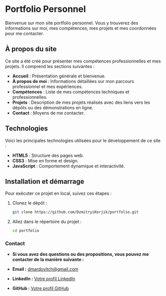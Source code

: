 # Portfolio Personnel

Bienvenue sur mon site portfolio personnel. Vous y trouverez des informations sur moi, mes compétences, mes projets et mes coordonnées pour me contacter.

## À propos du site

Ce site a été créé pour présenter mes compétences professionnelles et mes projets. Il comprend les sections suivantes :

- **Accueil** : Présentation générale et bienvenue.
- **À propos de moi** : Informations détaillées sur mon parcours professionnel et mes expériences.
- **Compétences** : Liste de mes compétences techniques et professionnelles.
- **Projets** : Description de mes projets réalisés avec des liens vers les dépôts ou des démonstrations en ligne.
- **Contact** : Moyens de me contacter.

## Technologies

Voici les principales technologies utilisées pour le développement de ce site :

- **HTML5** : Structure des pages web.
- **CSS3** : Mise en forme et design.
- **JavaScript** : Comportement dynamique et interactivité.

## Installation et démarrage

Pour exécuter ce projet en local, suivez ces étapes :

1. Clonez le dépôt :

   ```bash
   git clone https://github.com/DzmitryiKorjik/portfolio.git
    ```
2. Allez dans le répertoire du projet :

    ```bash
    cd portfolio    
    ```

### Contact

- **Si vous avez des questions ou des propositions, vous pouvez me contacter de la manière suivante :**

- **Email :** dmardovitch@gmail.com
- **LinkedIn :** [Votre profil LinkedIn](https://www.linkedin.com/in/dzmitryi-mardovitch/)
- **GitHub :** [Votre profil GitHub](https://github.com/DzmitryiKorjik)